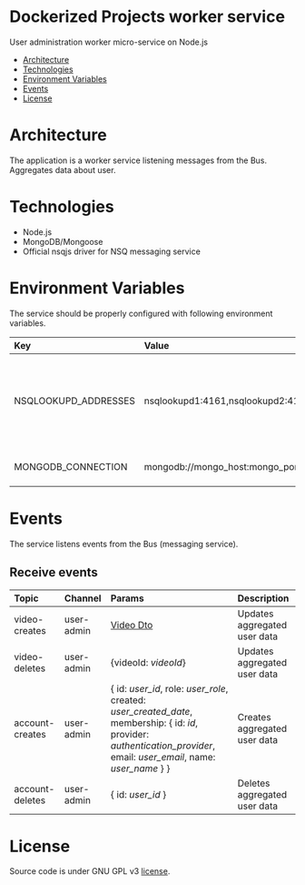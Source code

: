 # Dockerized Projects worker service
User administration worker micro-service on Node.js

* [Architecture](#architecture)
* [Technologies](#technologies)
* [Environment Variables](#environment-variables)
* [Events](#events)
* [License](#license)

# Architecture
The application is a worker service listening messages from the Bus. Aggregates data about user.

# Technologies
* Node.js
* MongoDB/Mongoose
* Official nsqjs driver for NSQ messaging service

# Environment Variables
The service should be properly configured with following environment variables.

Key | Value | Description
:-- | :-- | :-- 
NSQLOOKUPD_ADDRESSES | nsqlookupd1:4161,nsqlookupd2:4161 | TCP addresses for nsqlookupd instances to read messages from.
MONGODB_CONNECTION | mongodb://mongo_host:mongo_port/projects | MongoDB connection string.

# Events
The service listens events from the Bus (messaging service).

## Receive events

Topic | Channel | Params | Description
:-- | :-- | :-- | :--
video-creates | user-admin | [Video Dto](#video-dto) | Updates aggregated user data
video-deletes | user-admin | {videoId: *videoId*} | Updates aggregated user data
account-creates | user-admin | { id: *user_id*, role: *user_role*, created: *user_created_date*, membership: { id: *id*, provider: *authentication_provider*, email: *user_email*, name: *user_name* } } | Creates aggregated user data
account-deletes | user-admin | { id: *user_id* } | Deletes aggregated user data

# License
Source code is under GNU GPL v3 [license](LICENSE).
